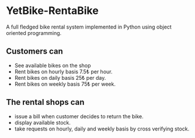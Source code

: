 # YetBike-RentaBike

A full fledged bike rental system implemented in Python using object oriented programming.

## Customers can

* See available bikes on the shop
* Rent bikes on hourly basis 7.5₺ per hour.
* Rent bikes on daily basis 25₺ per day.
* Rent bikes on weekly basis 75₺ per week.

## The rental shops can

* issue a bill when customer decides to return the bike.
* display available stock.
* take requests on hourly, daily and weekly basis by cross verifying stock.
